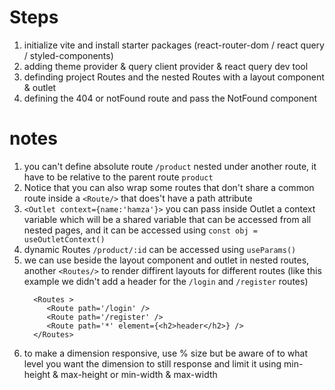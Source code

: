 # Steps

1. initialize vite and install starter packages (react-router-dom / react query / styled-components)
2. adding theme provider & query client provider & react query dev tool
3. definding project Routes and the nested Routes with a layout component & outlet
4. defining the 404 or notFound route and pass the NotFound component

# notes

1. you can't define absolute route `/product` nested under another route, it have to be relative to the parent route `product`
2. Notice that you can also wrap some routes that don't share a common route inside a `<Route/>` that does't have a path attribute
3. `<Outlet context={name:'hamza'}>` you can pass inside Outlet a context variable which will be a shared variable that can be accessed from all nested pages, and it can be accessed using `const obj = useOutletContext()`
4. dynamic Routes `/product/:id` can be accessed using `useParams()`
5. we can use beside the layout component and outlet in nested routes, another `<Routes/>` to render diffirent layouts for different routes (like this example we didn't add a header for the `/login` and `/register` routes)
   ```
     <Routes >
        <Route path='/login' />
        <Route path='/register' />
        <Route path='*' element={<h2>header</h2>} />
     </Routes>
   ```
6. to make a dimension responsive, use % size but be aware of to what level you want the dimension to still response and limit it using min-height & max-height or min-width & max-width
